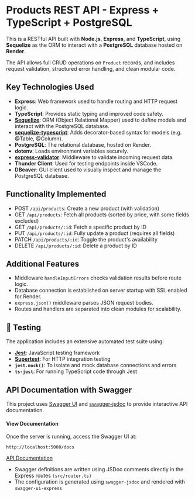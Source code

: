 # Products REST API - Express + TypeScript + PostgreSQL

This is a RESTful API built with **Node.js**, **Express**, and **TypeScript**, using **Sequelize** as the ORM to interact with a **PostgreSQL** database hosted on **Render**.

The API allows full CRUD operations on `Product` records, and includes request validation, structured error handling, and clean modular code.

## Key Technologies Used

- **Express**: Web framework used to handle routing and HTTP request logic.
- **TypeScript**: Provides static typing and improved code safety.
- **[Sequelize](https://sequelize.org/docs/v6/)**: ORM (Object Relational Mapper) used to define models and interact with the PostgreSQL database.
- **[sequelize-typescript](https://sequelize.org/docs/v7/models/data-types/)**: Adds decorator-based syntax for models (e.g. @Table, @Column).
- **PostgreSQL**: The relational database, hosted on Render.
- **dotenv**: Loads environment variables securely.
- **[express-validator](https://express-validator.github.io/docs/)**: Middleware to validate incoming request data.
- **Thunder Client**: Used for testing endpoints inside VSCode.
- **DBeaver**: GUI client used to visually inspect and manage the PostgreSQL database.

## Functionality Implemented

- POST `/api/products`: Create a new product (with validation)
- GET `/api/products`: Fetch all products (sorted by price, with some fields excluded)
- GET `/api/products/:id`: Fetch a specific product by ID
- PUT `/api/products/:id`: Fully update a product (requires all fields)
- PATCH `/api/products/:id`: Toggle the product's availability
- DELETE `/api/products/:id`: Delete a product by ID

## Additional Features

- Middleware `handleInputErrors` checks validation results before route logic.
- Database connection is established on server startup with SSL enabled for Render.
- `express.json()` middleware parses JSON request bodies.
- Routes and handlers are separated into clean modules for scalability.

## 🧪 Testing

The application includes an extensive automated test suite using:

- **[Jest](https://jestjs.io/)**: JavaScript testing framework
- **[Supertest](https://github.com/ladjs/supertest)**: For HTTP integration testing
- **`jest.mock()`**: To isolate and mock database connections and errors
- **`ts-jest`**: For running TypeScript code through Jest

## API Documentation with Swagger

This project uses [Swagger UI](https://www.npmjs.com/package/swagger-ui-express) and [swagger-jsdoc](https://www.npmjs.com/package/swagger-jsdoc) to provide interactive API documentation.

#### View Documentation

Once the server is running, access the Swagger UI at:

```
http://localhost:5000/docs
```

[API Documentation](https://rest-api-typescript-products-1.onrender.com/docs/)

- Swagger definitions are written using JSDoc comments directly in the Express routes `(src/router.ts)`
- The configuration is generated using `swagger-jsdoc` and rendered with `swagger-ui-express`
